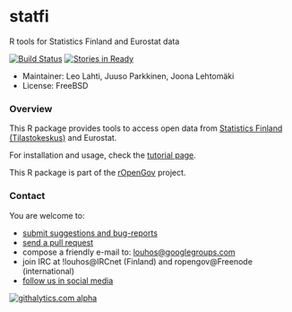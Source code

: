 statfi
======


R tools for Statistics Finland and Eurostat data

[![Build Status](https://api.travis-ci.org/rOpenGov/sorvi.png)](https://travis-ci.org/rOpenGov/sorvi)
[![Stories in Ready](https://badge.waffle.io/ropengov/sorvi.png?label=TODO)](http://waffle.io/ropengov/sorvi)

+ Maintainer: Leo Lahti, Juuso Parkkinen, Joona Lehtomäki
+ License: FreeBSD


### Overview

This R package provides tools to access open data from [Statistics
Finland
(Tilastokeskus)](http://www.stat.fi/tup/tilastotietokannat/index_fi.html)
and Eurostat.

For installation and usage, check the [tutorial
page](https://github.com/rOpenGov/statfi/blob/master/vignettes/statfi_tutorial.md).  

This R package is part of the [rOpenGov](http://ropengov.github.io) project.

### Contact
  
  You are welcome to:

  * [submit suggestions and bug-reports](https://github.com/ropengov/statfi/issues)
  * [send a pull request](https://github.com/ropengov/statfi/)
  * compose a friendly e-mail to: louhos@googlegroups.com
  * join IRC at !louhos@IRCnet (Finland) and ropengov@Freenode (international)
  * [follow us in social media](http://louhos.github.com/contact.html)  

  
[![githalytics.com alpha](https://cruel-carlota.pagodabox.com/fdfcd0ee746a540299b8f7be2833b93f "githalytics.com")](http://githalytics.com/ropengov/statfi)

